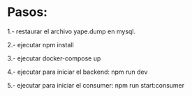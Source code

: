 # Pasos:

1.- restaurar el archivo yape.dump en mysql.

2.- ejecutar npm install

3.- ejecutar docker-compose up

4.- ejecutar para iniciar el backend: npm run dev

5.- ejecutar para iniciar el consumer: npm run start:consumer
